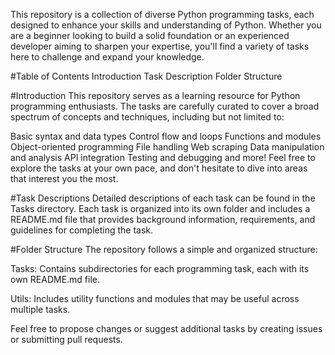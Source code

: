 This repository is a collection of diverse Python programming tasks, each designed to enhance your skills and understanding of Python. Whether you are a beginner looking to build a solid foundation or an experienced developer aiming to sharpen your expertise, you'll find a variety of tasks here to challenge and expand your knowledge.

#Table of Contents
Introduction
Task Description
Folder Structure

#Introduction
This repository serves as a learning resource for Python programming enthusiasts. The tasks are carefully curated to cover a broad spectrum of concepts and techniques, including but not limited to:

Basic syntax and data types
Control flow and loops
Functions and modules
Object-oriented programming
File handling
Web scraping
Data manipulation and analysis
API integration
Testing and debugging
and more!
Feel free to explore the tasks at your own pace, and don't hesitate to dive into areas that interest you the most.

#Task Descriptions
Detailed descriptions of each task can be found in the Tasks directory. Each task is organized into its own folder and includes a README.md file that provides background information, requirements, and guidelines for completing the task.

#Folder Structure
The repository follows a simple and organized structure:

Tasks: Contains subdirectories for each programming task, each with its own README.md file.

Utils: Includes utility functions and modules that may be useful across multiple tasks.

Feel free to propose changes or suggest additional tasks by creating issues or submitting pull requests.
